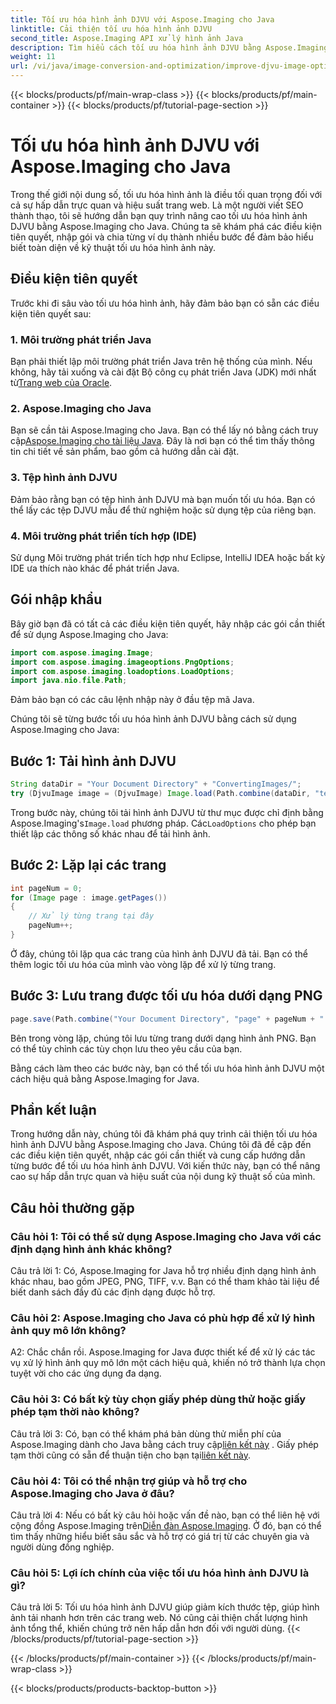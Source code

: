 ```yaml
---
title: Tối ưu hóa hình ảnh DJVU với Aspose.Imaging cho Java
linktitle: Cải thiện tối ưu hóa hình ảnh DJVU
second_title: Aspose.Imaging API xử lý hình ảnh Java
description: Tìm hiểu cách tối ưu hóa hình ảnh DJVU bằng Aspose.Imaging cho Java. Tăng cường sự hấp dẫn trực quan và hiệu suất một cách dễ dàng.
weight: 11
url: /vi/java/image-conversion-and-optimization/improve-djvu-image-optimization/
---
```


{{< blocks/products/pf/main-wrap-class >}}
{{< blocks/products/pf/main-container >}}
{{< blocks/products/pf/tutorial-page-section >}}

# Tối ưu hóa hình ảnh DJVU với Aspose.Imaging cho Java

Trong thế giới nội dung số, tối ưu hóa hình ảnh là điều tối quan trọng đối với cả sự hấp dẫn trực quan và hiệu suất trang web. Là một người viết SEO thành thạo, tôi sẽ hướng dẫn bạn quy trình nâng cao tối ưu hóa hình ảnh DJVU bằng Aspose.Imaging cho Java. Chúng ta sẽ khám phá các điều kiện tiên quyết, nhập gói và chia từng ví dụ thành nhiều bước để đảm bảo hiểu biết toàn diện về kỹ thuật tối ưu hóa hình ảnh này.

## Điều kiện tiên quyết

Trước khi đi sâu vào tối ưu hóa hình ảnh, hãy đảm bảo bạn có sẵn các điều kiện tiên quyết sau:

### 1. Môi trường phát triển Java

 Bạn phải thiết lập môi trường phát triển Java trên hệ thống của mình. Nếu không, hãy tải xuống và cài đặt Bộ công cụ phát triển Java (JDK) mới nhất từ[Trang web của Oracle](https://www.oracle.com/java/technologies/javase-downloads).

### 2. Aspose.Imaging cho Java

Bạn sẽ cần tải Aspose.Imaging cho Java. Bạn có thể lấy nó bằng cách truy cập[Aspose.Imaging cho tài liệu Java](https://reference.aspose.com/imaging/java/). Đây là nơi bạn có thể tìm thấy thông tin chi tiết về sản phẩm, bao gồm cả hướng dẫn cài đặt.

### 3. Tệp hình ảnh DJVU

Đảm bảo rằng bạn có tệp hình ảnh DJVU mà bạn muốn tối ưu hóa. Bạn có thể lấy các tệp DJVU mẫu để thử nghiệm hoặc sử dụng tệp của riêng bạn.

### 4. Môi trường phát triển tích hợp (IDE)

Sử dụng Môi trường phát triển tích hợp như Eclipse, IntelliJ IDEA hoặc bất kỳ IDE ưa thích nào khác để phát triển Java.

## Gói nhập khẩu

Bây giờ bạn đã có tất cả các điều kiện tiên quyết, hãy nhập các gói cần thiết để sử dụng Aspose.Imaging cho Java:

```java
import com.aspose.imaging.Image;
import com.aspose.imaging.imageoptions.PngOptions;
import com.aspose.imaging.loadoptions.LoadOptions;
import java.nio.file.Path;
```

Đảm bảo bạn có các câu lệnh nhập này ở đầu tệp mã Java.

Chúng tôi sẽ từng bước tối ưu hóa hình ảnh DJVU bằng cách sử dụng Aspose.Imaging cho Java:

## Bước 1: Tải hình ảnh DJVU

```java
String dataDir = "Your Document Directory" + "ConvertingImages/";
try (DjvuImage image = (DjvuImage) Image.load(Path.combine(dataDir, "test.djvu"), new LoadOptions() {{ setBufferSizeHint(50); }}))
```

 Trong bước này, chúng tôi tải hình ảnh DJVU từ thư mục được chỉ định bằng Aspose.Imaging's`Image.load` phương pháp. Các`LoadOptions` cho phép bạn thiết lập các thông số khác nhau để tải hình ảnh.

## Bước 2: Lặp lại các trang

```java
int pageNum = 0;
for (Image page : image.getPages())
{
    // Xử lý từng trang tại đây
    pageNum++;
}
```

Ở đây, chúng tôi lặp qua các trang của hình ảnh DJVU đã tải. Bạn có thể thêm logic tối ưu hóa của mình vào vòng lặp để xử lý từng trang.

## Bước 3: Lưu trang được tối ưu hóa dưới dạng PNG

```java
page.save(Path.combine("Your Document Directory", "page" + pageNum + ".png"), new PngOptions());
```

Bên trong vòng lặp, chúng tôi lưu từng trang dưới dạng hình ảnh PNG. Bạn có thể tùy chỉnh các tùy chọn lưu theo yêu cầu của bạn.

Bằng cách làm theo các bước này, bạn có thể tối ưu hóa hình ảnh DJVU một cách hiệu quả bằng Aspose.Imaging for Java.

## Phần kết luận

Trong hướng dẫn này, chúng tôi đã khám phá quy trình cải thiện tối ưu hóa hình ảnh DJVU bằng Aspose.Imaging cho Java. Chúng tôi đã đề cập đến các điều kiện tiên quyết, nhập các gói cần thiết và cung cấp hướng dẫn từng bước để tối ưu hóa hình ảnh DJVU. Với kiến thức này, bạn có thể nâng cao sự hấp dẫn trực quan và hiệu suất của nội dung kỹ thuật số của mình.

## Câu hỏi thường gặp

### Câu hỏi 1: Tôi có thể sử dụng Aspose.Imaging cho Java với các định dạng hình ảnh khác không?

Câu trả lời 1: Có, Aspose.Imaging for Java hỗ trợ nhiều định dạng hình ảnh khác nhau, bao gồm JPEG, PNG, TIFF, v.v. Bạn có thể tham khảo tài liệu để biết danh sách đầy đủ các định dạng được hỗ trợ.

### Câu hỏi 2: Aspose.Imaging cho Java có phù hợp để xử lý hình ảnh quy mô lớn không?

A2: Chắc chắn rồi. Aspose.Imaging for Java được thiết kế để xử lý các tác vụ xử lý hình ảnh quy mô lớn một cách hiệu quả, khiến nó trở thành lựa chọn tuyệt vời cho các ứng dụng đa dạng.

### Câu hỏi 3: Có bất kỳ tùy chọn giấy phép dùng thử hoặc giấy phép tạm thời nào không?

 Câu trả lời 3: Có, bạn có thể khám phá bản dùng thử miễn phí của Aspose.Imaging dành cho Java bằng cách truy cập[liên kết này](https://releases.aspose.com/) . Giấy phép tạm thời cũng có sẵn để thuận tiện cho bạn tại[liên kết này](https://purchase.aspose.com/temporary-license/).

### Câu hỏi 4: Tôi có thể nhận trợ giúp và hỗ trợ cho Aspose.Imaging cho Java ở đâu?

 Câu trả lời 4: Nếu có bất kỳ câu hỏi hoặc vấn đề nào, bạn có thể liên hệ với cộng đồng Aspose.Imaging trên[Diễn đàn Aspose.Imaging](https://forum.aspose.com/). Ở đó, bạn có thể tìm thấy những hiểu biết sâu sắc và hỗ trợ có giá trị từ các chuyên gia và người dùng đồng nghiệp.

### Câu hỏi 5: Lợi ích chính của việc tối ưu hóa hình ảnh DJVU là gì?

Câu trả lời 5: Tối ưu hóa hình ảnh DJVU giúp giảm kích thước tệp, giúp hình ảnh tải nhanh hơn trên các trang web. Nó cũng cải thiện chất lượng hình ảnh tổng thể, khiến chúng trở nên hấp dẫn hơn đối với người dùng.
{{< /blocks/products/pf/tutorial-page-section >}}

{{< /blocks/products/pf/main-container >}}
{{< /blocks/products/pf/main-wrap-class >}}

{{< blocks/products/products-backtop-button >}}
